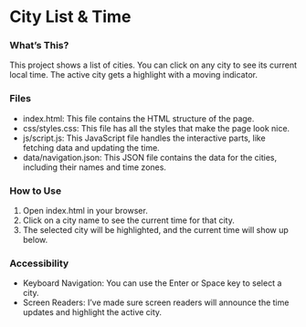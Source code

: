 # City List & Time

### What’s This?
This project shows a list of cities. You can click on any city to see its current local time. The active city gets a highlight with a moving indicator.

### Files
- index.html: This file contains the HTML structure of the page.
- css/styles.css: This file has all the styles that make the page look nice.
- js/script.js: This JavaScript file handles the interactive parts, like fetching data and updating the time.
- data/navigation.json: This JSON file contains the data for the cities, including their names and time zones.

### How to Use
1. Open index.html in your browser.
2. Click on a city name to see the current time for that city.
3. The selected city will be highlighted, and the current time will show up below.

### Accessibility
- Keyboard Navigation: You can use the Enter or Space key to select a city.
- Screen Readers: I’ve made sure screen readers will announce the time updates and highlight the active city.
